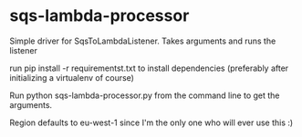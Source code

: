 # sqs-lambda-processor
Simple driver for SqsToLambdaListener. Takes arguments and runs the listener

run pip install -r requirementst.txt to install dependencies 
(preferably after initializing a virtualenv of course)

Run python sqs-lambda-processor.py from the command line to get the arguments.

Region defaults to eu-west-1 since I'm the only one who will ever use this :)


